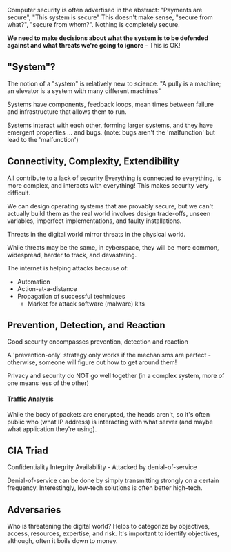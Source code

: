 Computer security is often advertised in the abstract: "Payments are secure", "This system is secure"
This doesn't make sense, "secure from what?", "secure from whom?".
Nothing is completely secure.

**We need to make decisions about what the system is to be defended against and what threats we're going to ignore** - This is OK!


## "System"?
The notion of a "system" is relatively new to science. "A pully is a machine; an elevator is a system with many different machines"

Systems have components, feedback loops, mean times between failure and infrastructure that allows them to run.

Systems interact with each other, forming larger systems, and they have emergent properties 
	... and bugs. (note: bugs aren't the 'malfunction' but lead to the 'malfunction')

## Connectivity, Complexity, Extendibility
All contribute to a lack of security
Everything is connected to everything, is more complex, and interacts with everything!
This makes security very difficult.

We can design operating systems that are provably secure, but we can't actually build them as the real world involves design trade-offs, unseen variables, imperfect implementations, and faulty installations.

Threats in the digital world mirror threats in the physical world.

While threats may be the same, in cyberspace, they will be more common, widespread, harder to track, and devastating. 

The internet is helping attacks because of:
- Automation
- Action-at-a-distance
- Propagation of successful techniques
	- Market for attack software (malware) kits

## Prevention, Detection, and Reaction
Good security encompasses prevention, detection and reaction

A 'prevention-only' strategy only works if the mechanisms are perfect - otherwise, someone will figure out how to get around them!

Privacy and security do NOT go well together (in a complex system, more of one means less of the other)


#### Traffic Analysis
While the body of packets are encrypted, the heads aren't, so it's often public who (what IP address) is interacting with what server (and maybe what application they're using).

## CIA Triad
Confidentiality
Integrity
Availability - Attacked by denial-of-service

Denial-of-service can be done by simply transmitting strongly on a certain frequency. Interestingly, low-tech solutions is often better high-tech.

## Adversaries
Who is threatening the digital world?
Helps to categorize by objectives, access, resources, expertise, and risk. 
It's important to identify objectives, although, often it boils down to money.

